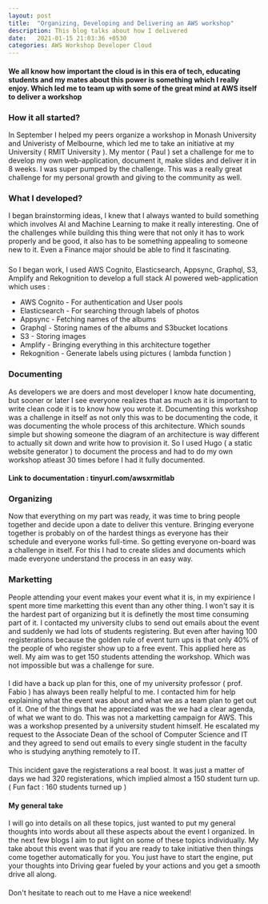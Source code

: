 ```yaml
---
layout: post
title:  "Organizing, Developing and Delivering an AWS workshop"
description: This blog talks about how I delivered 
date:   2021-01-15 21:03:36 +0530
categories: AWS Workshop Developer Cloud
---
```

#### We all know how important the cloud is in this era of tech, educating students and my mates about this power is something which I really enjoy. Which led me to team up with some of the great mind at AWS itself to deliver a workshop

### How it all started?
In September I helped my peers organize a workshop in Monash University and Univeristy of Melbourne, which led me to take an initiative at my University ( RMIT University ). My mentor ( Paul ) set a challenge for me to develop my own web-application, document it, make slides and deliver it in 8 weeks. I was super pumped by the challenge. This was a really great challenge for my personal growth and giving to the community as well.

### What I developed?
I began brainstorming ideas, I knew that I always wanted to build something which involves AI and Machine Learning to make it really interesting. 
One of the challenges while building this thing were that not only it has to work properly and be good, it also has to be something appealing to someone new to it. Even a Finance major should be able to find it fascinating.
###
So I began work, 
I used AWS Cognito, Elasticsearch, Appsync, Graphql, S3, Amplify and Rekognition to develop a full stack AI powered web-application which uses : 
* AWS Cognito - For authentication and User pools
* Elasticsearch - For searching through labels of photos
* Appsync - Fetching names of the albums
* Graphql - Storing names of the albums and S3bucket locations
* S3 - Storing images
* Amplify - Bringing everything in this architecture together
* Rekognition - Generate labels using pictures ( lambda function )

### Documenting 
As developers we are doers and most developer I know hate documenting, but sooner or later I see everyone realizes that as much as it is important to write clean code it is to know how you wrote it.
Documenting this workshop was a challenge in itself as not only this was to be documenting the code, it was documenting the whole process of this architecture. Which sounds simple but showing someone the diagram of an architecture is way different to actually sit down and write how to provision it.
So I used Hugo ( a static website generator ) to document the process and had to do my own workshop atleast 30 times before I had it fully documented.
#### Link to documentation : tinyurl.com/awsxrmitlab

### Organizing
Now that everything on my part was ready, it was time to bring people together and decide upon a date to deliver this venture.
Bringing everyone together is probably on of the hardest things as everyone has their schedule and everyone works full-time. So getting everyone on-board was a challenge in itself.
For this I had to create slides and documents which made everyone understand the process in an easy way.

### Marketting
People attending your event makes your event what it is, in my expirience I spent more time marketting this event than any other thing. I won't say it is the hardest part of organizing but it is definetly the most time consuming part of it.
I contacted my university clubs to send out emails about the event and suddenly we had lots of students registering. But even after having 100 registerations because the golden rule of event turn ups is that only 40% of the people of who register show up to a free event. This applied here as well. My aim was to get 150 students attending the workshop. Which was not impossible but was a challenge for sure.
####
I did have a back up plan for this, one of my university professor ( prof. Fabio ) has always been really helpful to me. I contacted him for help explaining what the event was about and what we as a team plan to get out of it. One of the things that he appreciated was the we had a clear agenda, of what we want to do. This was not a marketting campaign for AWS. This was a workshop presented by a university student himself.
He escalated my request to the Associate Dean of the school of Computer Science and IT and they agreed to send out emails to every single student in the faculty who is studying anything remotely to IT.
#### 
This incident gave the registerations a real boost. It was just a matter of days we had 320 registerations, which implied almost a 150 student turn up. ( Fun fact : 160 students turned up )

#### My general take
I will go into details on all these topics, just wanted to put my general thoughts into words about all these aspects about the event I organized. In the next few blogs I aim to put light on some of these topics individually.
My take about this event was that if you are ready to take initiative then things come together automatically for you. You just have to start the engine, put your thoughts into Driving gear fueled by your actions and you get a smooth drive all along.
####
Don't hesitate to reach out to me
Have a nice weekend!


